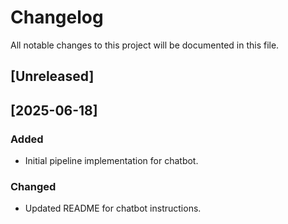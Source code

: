 # Changelog

All notable changes to this project will be documented in this file.

## [Unreleased]

## [2025-06-18]
### Added
- Initial pipeline implementation for chatbot.

### Changed
- Updated README for chatbot instructions.